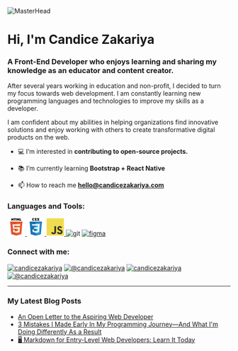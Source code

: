 ![MasterHead](https://candicezakariya.com/wp-content/uploads/2022/11/CANDICE-ZAKARIYA-1.png)
<h1 align="left">Hi, I'm Candice Zakariya</h1>

<h3 align="left">A Front-End Developer who enjoys learning and sharing my knowledge as an educator and content creator.</h3>
<p>
After several years working in education and non-profit, I decided to turn my focus towards web development. I am constantly learning new programming languages and technologies to improve my skills as a developer. 

I am confident about my abilities in helping organizations find innovative solutions and enjoy working with others to create transformative digital products on the web.</p>

- 💻 I’m interested in **contributing to open-source projects.**

- 📚 I’m currently learning **Bootstrap + React Native**

- 📫 How to reach me **hello@candicezakariya.com**

<h3 align="left">Languages and Tools:</h3>
<p align="left"> <a href="https://www.w3.org/html/" target="_blank" rel="noreferrer"> <img src="https://raw.githubusercontent.com/devicons/devicon/master/icons/html5/html5-original-wordmark.svg" alt="html5" width="40" height="40"/> </a> <a href="https://www.w3schools.com/css/" target="_blank" rel="noreferrer"> <img src="https://raw.githubusercontent.com/devicons/devicon/master/icons/css3/css3-original-wordmark.svg" alt="css3" width="40" height="40"/> </a> <a href="https://git-scm.com/" target="_blank" rel="noreferrer"> <a href="https://developer.mozilla.org/en-US/docs/Web/JavaScript" target="_blank" rel="noreferrer"> <img src="https://raw.githubusercontent.com/devicons/devicon/master/icons/javascript/javascript-original.svg" alt="javascript" width="40" height="40"/> </a> <img src="https://www.vectorlogo.zone/logos/git-scm/git-scm-icon.svg" alt="git" width="40" height="40"/> </a> <a href="https://www.figma.com/" target="_blank" rel="noreferrer"> <img src="https://www.vectorlogo.zone/logos/figma/figma-icon.svg" alt="figma" width="40" height="40"/> </a>  </p>

<h3 align="left">Connect with me:</h3>
<p align="left">
<a href="https://linkedin.com/in/candicezakariya" target="blank"><img align="center" src="https://raw.githubusercontent.com/rahuldkjain/github-profile-readme-generator/master/src/images/icons/Social/linked-in-alt.svg" alt="candicezakariya" height="30" width="40" /></a>
<a href="https://medium.com/@candicezakariya" target="blank"><img align="center" src="https://raw.githubusercontent.com/rahuldkjain/github-profile-readme-generator/master/src/images/icons/Social/medium.svg" alt="@candicezakariya" height="30" width="40" /></a>
<a href="https://twitter.com/candicezakariya" target="blank"><img align="center" src="https://raw.githubusercontent.com/rahuldkjain/github-profile-readme-generator/master/src/images/icons/Social/twitter.svg" alt="candicezakariya" height="30" width="40" /></a>
<a href="https://hashnode.com/@candicezakariya" target="blank"><img align="center" src="https://raw.githubusercontent.com/rahuldkjain/github-profile-readme-generator/master/src/images/icons/Social/hashnode.svg" alt="@candicezakariya" height="30" width="40" /></a>
</p>

---

<h3>My Latest Blog Posts</h3>

<!-- BLOG-POST-LIST:START -->
- [An Open Letter to the Aspiring Web Developer](https://candicezakariya.hashnode.dev/an-open-letter-to-the-aspiring-web-developer)
- [3 Mistakes I Made Early In My Programming Journey—And What I&#39;m Doing Differently As a Result](https://candicezakariya.hashnode.dev/early-programming-mistakes)
- [🖥 Markdown for Entry-Level Web Developers: Learn It Today](https://candicezakariya.hashnode.dev/markdown-for-entry-level-web-developers-learn-it-today)
<!-- BLOG-POST-LIST:END -->

